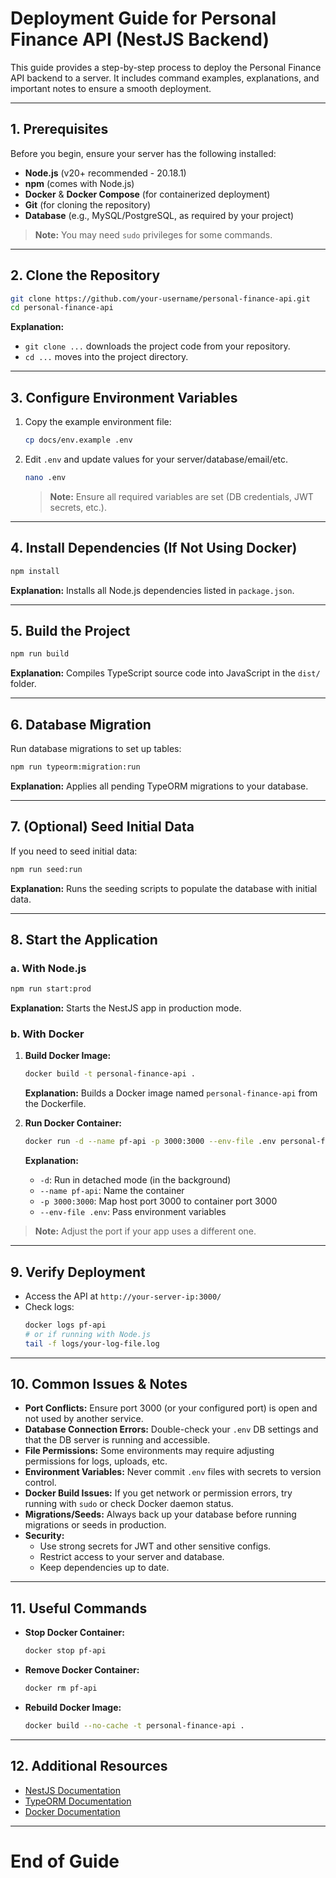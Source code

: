 # Deployment Guide for Personal Finance API (NestJS Backend)

This guide provides a step-by-step process to deploy the Personal Finance API backend to a server. It includes command examples, explanations, and important notes to ensure a smooth deployment.

---

## 1. Prerequisites

Before you begin, ensure your server has the following installed:

- **Node.js** (v20+ recommended - 20.18.1)
- **npm** (comes with Node.js)
- **Docker** & **Docker Compose** (for containerized deployment)
- **Git** (for cloning the repository)
- **Database** (e.g., MySQL/PostgreSQL, as required by your project)

> **Note:** You may need `sudo` privileges for some commands.

---

## 2. Clone the Repository

```bash
git clone https://github.com/your-username/personal-finance-api.git
cd personal-finance-api
```
**Explanation:**
- `git clone ...` downloads the project code from your repository.
- `cd ...` moves into the project directory.

---

## 3. Configure Environment Variables

1. Copy the example environment file:
   ```bash
   cp docs/env.example .env
   ```
2. Edit `.env` and update values for your server/database/email/etc.
   ```bash
   nano .env
   ```
   > **Note:** Ensure all required variables are set (DB credentials, JWT secrets, etc.).

---

## 4. Install Dependencies (If Not Using Docker)

```bash
npm install
```
**Explanation:** Installs all Node.js dependencies listed in `package.json`.

---

## 5. Build the Project

```bash
npm run build
```
**Explanation:** Compiles TypeScript source code into JavaScript in the `dist/` folder.

---

## 6. Database Migration

Run database migrations to set up tables:
```bash
npm run typeorm:migration:run
```
**Explanation:** Applies all pending TypeORM migrations to your database.

---

## 7. (Optional) Seed Initial Data

If you need to seed initial data:
```bash
npm run seed:run
```
**Explanation:** Runs the seeding scripts to populate the database with initial data.

---

## 8. Start the Application

### a. With Node.js
```bash
npm run start:prod
```
**Explanation:** Starts the NestJS app in production mode.

### b. With Docker

1. **Build Docker Image:**
   ```bash
   docker build -t personal-finance-api .
   ```
   **Explanation:** Builds a Docker image named `personal-finance-api` from the Dockerfile.

2. **Run Docker Container:**
   ```bash
   docker run -d --name pf-api -p 3000:3000 --env-file .env personal-finance-api
   ```
   **Explanation:**
   - `-d`: Run in detached mode (in the background)
   - `--name pf-api`: Name the container
   - `-p 3000:3000`: Map host port 3000 to container port 3000
   - `--env-file .env`: Pass environment variables

> **Note:** Adjust the port if your app uses a different one.

---

## 9. Verify Deployment

- Access the API at `http://your-server-ip:3000/`
- Check logs:
  ```bash
  docker logs pf-api
  # or if running with Node.js
  tail -f logs/your-log-file.log
  ```

---

## 10. Common Issues & Notes

- **Port Conflicts:** Ensure port 3000 (or your configured port) is open and not used by another service.
- **Database Connection Errors:** Double-check your `.env` DB settings and that the DB server is running and accessible.
- **File Permissions:** Some environments may require adjusting permissions for logs, uploads, etc.
- **Environment Variables:** Never commit `.env` files with secrets to version control.
- **Docker Build Issues:** If you get network or permission errors, try running with `sudo` or check Docker daemon status.
- **Migrations/Seeds:** Always back up your database before running migrations or seeds in production.
- **Security:**
  - Use strong secrets for JWT and other sensitive configs.
  - Restrict access to your server and database.
  - Keep dependencies up to date.

---

## 11. Useful Commands

- **Stop Docker Container:**
  ```bash
  docker stop pf-api
  ```
- **Remove Docker Container:**
  ```bash
  docker rm pf-api
  ```
- **Rebuild Docker Image:**
  ```bash
  docker build --no-cache -t personal-finance-api .
  ```

---

## 12. Additional Resources

- [NestJS Documentation](https://docs.nestjs.com/)
- [TypeORM Documentation](https://typeorm.io/)
- [Docker Documentation](https://docs.docker.com/)

---

# End of Guide 